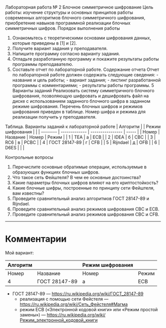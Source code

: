 Лабораторная работа № 2 
Блочное симметричное шифрование 
Цель работы: изучение структуры и основных принципов работы 
современных алгоритмов блочного симметричного шифрования, 
приобретение навыков программной реализации блочных симметричных 
шифров. 
Порядок выполнения работы 
1. Ознакомьтесь с теоретическими основами шифрования данных, 
которые приведены в [1] и [2].  
2.  Получите вариант задания у преподавателя. 
3. Напишите программу согласно варианту задания. 
4. Отладьте разработанную программу и покажите результаты 
работы программы преподавателю. 
5. Составьте отчет по лабораторной работе. 
Содержание отчета 
Отчет по лабораторной работе должен содержать следующие 
сведения: - название и цель работы; - вариант задания; - листинг разработанной программы с комментариями; - результаты работы программы. 
5 
Варианты  заданий 
Реализовать систему симметричного блочного шифрования, 
позволяющую шифровать и дешифровать файл на диске с использованием 
заданного блочного шифра в заданном режиме шифрования. Перечень 
блочных шифров и режимов шифрования приведен в таблице. Номер 
шифра и режима для реализации получить у преподавателя. 

Таблица. Варианты заданий к лабораторной работе 
| Алгоритм |               | Режим шифрования |       |
| -------- | ------------- | ---------------- | ----- |
| Номер    | Название      | Номер            | Режим |
| 1        | TEA           | а                | ECB   |
| 2        | IDEA          | б                | CBC   |
| 3        | RC6           | в                | PCBC  |
| 4        | ГОСТ 28147-89 | г                | CFB   |
| 5        | Rijndael      | д                | OFB   |
| 6        | D6ES          |                  |       |

Контрольные вопросы 
1. Перечислите основные обратимые операции, используемые в образующих функциях
   блочных шифров. 
2. Что такое сеть Фейштеля? В чем ее основные достоинства? 
3. Какие параметры блочных шифров влияют на его криптостойкость? 
4. Какие блочные шифры, построенные по принципу сети Фейштеля, вам известны? 
5. Проведите сравнительный анализ алгоритмов ГОСТ 28147-89 и Rijndael. 
6. Проведите сравнительный анализ режимов шифрования CBC и ECB. 
7. Проведите сравнительный анализ режимов шифрования CBC и CFB.

- - -

# Комментарии

Мой вариант: 

| Алгоритм |               | Режим шифрования |       |
| -------- | ------------- | ---------------- | ----- |
| Номер    | Название      | Номер            | Режим |
| 4        | ГОСТ 28147-89 | а                | ECB   |

- ГОСТ 28147-89 — https://ru.wikipedia.org/wiki/ГОСТ_28147-89
    - реализация с помощью сети Фейстеля — https://ru.wikipedia.org/wiki/Сеть_Фейстеля#Магма
    - режим ECB («Электронной кодовой книги» или «Режим простой замены») — https://ru.wikipedia.org/wiki/Режим_электронной_кодовой_книги

